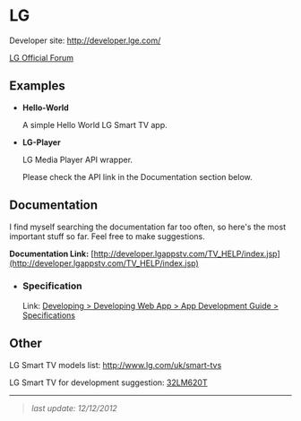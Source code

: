 LG
==

Developer site: http://developer.lge.com/

[LG Official Forum][1]

## Examples ##

* **Hello-World**

	A simple Hello World LG Smart TV app.

* **LG-Player**

	LG Media Player API wrapper.
	
	Please check the API link in the Documentation section below.
	
	
## Documentation ##

I find myself searching the documentation far too often, so here's the most important stuff so far. Feel free to make suggestions.

**Documentation Link:** [http://developer.lgappstv.com/TV_HELP/index.jsp](http://developer.lgappstv.com/TV_HELP/index.jsp)

* ### Specification ###

	Link: [Developing > Developing Web App > App Development Guide > Specifications][3]


## Other ##

LG Smart TV models list: http://www.lg.com/uk/smart-tvs

LG Smart TV for development suggestion: [32LM620T][2]

---

> _last update: 12/12/2012_

[1]: http://developer.lge.com/community/forums/RetrieveForumList.dev?prodTypeCode=TV

[2]: http://www.amazon.co.uk/LG-32LM620T-32-inch-Widescreen-Freeview/dp/B007IYW1A8/ref=sr_1_1?ie=UTF8&qid=1355338716&sr=8-1

[3]: http://developer.lgappstv.com/TV_HELP/index.jsp?topic=%2Flge.tvsdk.developing.book%2Fhtml%2FDeveloping+Web+App%2FDeveloping+Web+App%2FSpecifications.htm
